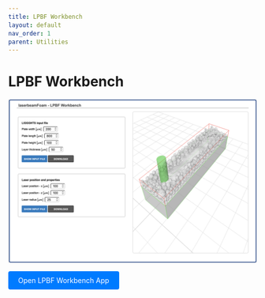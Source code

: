 ```yaml
---
title: LPBF Workbench
layout: default
nav_order: 1
parent: Utilities
---
```


# LPBF Workbench

![alt text](workbench.png)

<!-- [Go to LPBF Workbench App](app.html){:target="_blank"} -->

<a href="app.html" class="custom-btn" target="_blank" style="display:inline-block;padding:10px 20px;background:#007bff;color:#fff;text-decoration:none;border-radius:4px;">Open LPBF Workbench App</a>

<style>
.custom-btn {
  display: inline-block;
  padding: 10px 20px;
  background:rgb(104, 133, 165);
  color: #fff;
  text-decoration: none;
  border-radius: 4px;
  transition: background 0.3s;
}
.custom-btn:hover {
  color:rgb(104, 133, 165);
  background:rgb(255, 255, 255);
}
</style>